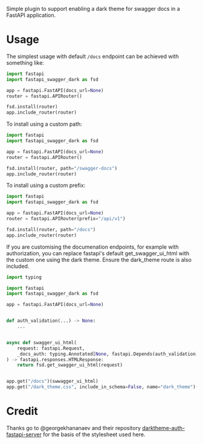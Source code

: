 Simple plugin to support enabling a dark theme for swagger docs in a FastAPI application.

# Usage

The simplest usage with default `/docs` endpoint can be achieved with something like:

```python
import fastapi
import fastapi_swagger_dark as fsd

app = fastapi.FastAPI(docs_url=None)
router = fastapi.APIRouter()

fsd.install(router)
app.include_router(router)
```

To install using a custom path:

```python
import fastapi
import fastapi_swagger_dark as fsd

app = fastapi.FastAPI(docs_url=None)
router = fastapi.APIRouter()

fsd.install(router, path="/swagger-docs")
app.include_router(router)
```

To install using a custom prefix:

```python
import fastapi
import fastapi_swagger_dark as fsd

app = fastapi.FastAPI(docs_url=None)
router = fastapi.APIRouter(prefix="/api/v1")

fsd.install(router, path="/docs")
app.include_router(router)
```

If you are customising the documenation endpoints, for example with
authorization, you can replace fastapi's default get_swagger_ui_html with the
custom one using the dark theme. Ensure the dark_theme route is also included.

```python
import typing

import fastapi
import fastapi_swagger_dark as fsd

app = fastapi.FastAPI(docs_url=None)


def auth_validation(...) -> None:
    ...


async def swagger_ui_html(
    request: fastapi.Request,
    _docs_auth: typing.Annotated[None, fastapi.Depends(auth_validation)],
) -> fastapi.responses.HTMLResponse:
    return fsd.get_swagger_ui_html(request)


app.get("/docs")(swwagger_ui_html)
app.get("/dark_theme.css", include_in_schema=False, name="dark_theme")(fsd.dark_swagger_theme)
```

# Credit

Thanks go to @georgekhananaev and their repository
[darktheme-auth-fastapi-server](https://github.com/georgekhananaev/darktheme-auth-fastapi-server)
for the basis of the stylesheet used here.
